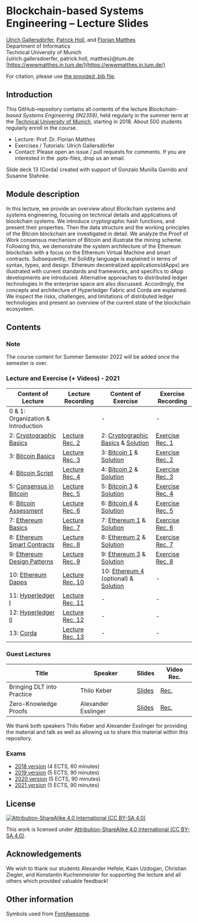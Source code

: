 # Blockchain-based Systems Engineering – Lecture Slides

[Ulrich Gallersdörfer](https://ulig.io/research), [Patrick Holl](https://wwwmatthes.in.tum.de/pages/ocm83pu8nbkc/Patrick-Holl), and [Florian Matthes](https://wwwmatthes.in.tum.de/pages/88bkmvw6y7gx/Prof.-Dr.-Florian-Matthes) <br>
Department of Informatics <br>
Technical University of Munich <br>
{ulrich.gallersdoerfer, patrick.holl, matthes}@tum.de <br>
[https://wwwmatthes.in.tum.de/](https://wwwmatthes.in.tum.de/)

For citation, please use [the provided .bib file](references.bib).

## Introduction

This GitHub-repository contains all contents of the lecture _Blockchain-based Systems Engineering (IN2359)_, held regularly in the summer term at the [Technical University of Munich](https://www.tum.de), starting in 2018. About 500 students regularly enroll in the course.

- Lecture: Prof. Dr. Florian Matthes
- Exercises / Tutorials: Ulrich Gallersdörfer
- Contact: Please open an issue / pull requests for comments. If you are interested in the .pptx-files, drop us an email.

Slide deck 13 (Corda) created with support of Gonzalo Munilla Garrido and Susanne Stahnke.

## Module description

In this lecture, we provide an overview about Blockchain systems and systems engineering, focusing on technical details and applications of blockchain systems. We introduce cryptographic hash functions, and present their properties. Then the data structure and the working principles of the Bitcoin blockchain are investigated in detail. We analyze the Proof of Work consensus mechanism of Bitcoin and illustrate the mining scheme. Following this, we demonstrate the system architecture of the Ethereum blockchain with a focus on the Ethereum Virtual Machine and smart contracts. Subsequently, the Solidity language is explained in terms of syntax, types, and design. Ethereum decentralized applications(dApps) are illustrated with current standards and frameworks, and specifics to dApp developments are introduced. Alternative approaches to distributed ledger technologies in the enterprise space are also discussed. Accordingly, the concepts and architecture of Hyperledger Fabric and Corda are explained. We inspect the risks, challenges, and limitations of distributed ledger technologies and present an overview of the current state of the blockchain ecosystem.

## Contents

### Note

The course content for Summer Semester 2022 will be added once the semester is over.

### Lecture and Exercise (+ Videos) - 2021

| Content of Lecture                                                    | Lecture Recording                                                     | Content of Exercise                                                                | Exercise Recording                              |
| --------------------------------------------------------------------- | --------------------------------------------------------------------- | ---------------------------------------------------------------------------------- | ----------------------------------------------- |
| 0 & 1: Organization & Introduction                                    |                                                                       | -                                                                                  | -                                               |
| 2: [Cryptographic Basics](slides/02_Cryptographic_Basics.pdf)         | [Lecture Rec. 2](https://www.youtube.com/watch?v=3xt4HCXhj2M)         | 2: [Cryptographic Basics](exercises/ex1.pdf) & [Solution](exercises/ex1_sol.pdf)   | [Exercise Rec. 1](https://youtu.be/J05SCM90rWk) |
| 3: [Bitcoin Basics](slides/03_Bitcoin_Basics.pdf)                     | [Lecture Rec. 3](https://www.youtube.com/watch?v=G8pxSaa4GTo)         | 3: [Bitcoin 1](exercises/ex2.pdf) & [Solution](exercises/ex2_sol.pdf)              | [Exercise Rec. 2](https://youtu.be/S92FMcJ507o) |
| 4: [Bitcoin Script](slides/04_Bitcoin_Script.pdf)                     | [Lecture Rec. 4](https://youtu.be/ywg9dQH21Yo)                        | 4: [Bitcoin 2](exercises/ex3.pdf) & [Solution](exercises/ex3_sol.pdf)              | [Exercise Rec. 3](https://youtu.be/RsDqwdsbKiE) |
| 5: [Consensus in Bitcoin](slides/05_Consensus_in_Bitcoin.pdf)         | [Lecture Rec. 5](https://www.youtube.com/watch?v=0f-tw7RcCrI)         | 5: [Bitcoin 3](exercises/ex4.pdf) & [Solution](exercises/ex4_sol.pdf)              | [Exercise Rec. 4](https://youtu.be/6BfPFGomtJA) |
| 6: [Bitcoin Assessment](slides/06_Bitcoin_Assessment.pdf)             | [Lecture Rec. 6](https://www.youtube.com/watch?v=2ot5ms2--8g)         | 6: [Bitcoin 4](exercises/ex5.pdf) & [Solution](exercises/ex5_sol.pdf)              | [Exercise Rec. 5](https://youtu.be/ksxxssLXh-k) |
| 7: [Ethereum Basics](slides/07_Ethereum_Basics.pdf)                   | [Lecture Rec. 7](https://www.youtube.com/watch?v=piglsv8Guq8)         | 7: [Ethereum 1](exercises/ex6.pdf) & [Solution](exercises/ex6_sol.pdf)             | [Exercise Rec. 6](https://youtu.be/KT_zD92A1Rs) |
| 8: [Ethereum Smart Contracts](slides/08_Ethereum_Smart_Contracts.pdf) | [Lecture Rec. 8](https://www.youtube.com/watch?v=-ToWLHGdl84)         | 8: [Ethereum 2](exercises/ex7.pdf) & [Solution](exercises/ex7_sol.pdf)             | [Exercise Rec. 7](https://youtu.be/SmR668Wh2XA) |
| 9: [Ethereum Design Patterns](slides/09_Ethereum_Design_Patterns.pdf) | [Lecture Rec. 9](https://www.youtube.com/watch?v=AVJfRUgnZLM)         | 9: [Ethereum 3](exercises/ex8.pdf) & [Solution](exercises/ex8_sol.pdf)             | [Exercise Rec. 8](https://youtu.be/ddrftGKK8fI) |
| 10: [Ethereum Dapps](slides/10_Ethereum_dApps.pdf)                    | [Lecture Rec. 10](https://www.youtube.com/watch?v=mPlBTMBdRQI)        | 10: [Ethereum 4](exercises/ex9.pdf) (optional) & [Solution](exercises/ex9_sol.pdf) | -                                               |
| 11: [Hyperledger I](slides/11_Hyperledger_I.pdf)                      | [Lecture Rec. 11](https://www.youtube.com/watch?v=oOKwTVPijd4&t=589s) | -                                                                                  | -                                               |
| 12: [Hyperledger II](slides/12_Hyperledger_II.pdf)                    | [Lecture Rec. 12](https://www.youtube.com/watch?v=RQMWjZuXV-k)        | -                                                                                  | -                                               |
| 13: [Corda](slides/13_Corda.pdf)                                      | [Lecture Rec. 13](https://www.youtube.com/watch?v=Yw3HIAdtO_4)        | -                                                                                  | -                                               |

### Guest Lectures

| Title                      | Speaker             | Slides                             | Video Rec.                                          |
| -------------------------- | ------------------- | ---------------------------------- | --------------------------------------------------- |
| Bringing DLT into Practice | Thilo Keber         | [Slides](slides/GuestLecture1.pdf) | [Rec.](https://www.youtube.com/watch?v=IAGEBu9C6i0) |
| Zero-Knowledge Proofs      | Alexander Esslinger | [Slides](slides/GuestLecture2.pdf) | [Rec.](https://www.youtube.com/watch?v=id2dzUCSvrI) |

We thank both speakers Thilo Keber and Alexander Esslinger for providing the material and talk as well as allowing us to share this material within this repository.

### Exams

- [2018 version](exams/exam18.pdf) (4 ECTS, 60 minutes)
- [2019 version](exams/exam19.pdf) (5 ECTS, 90 minutes)
- [2020 version](exams/exam20.pdf) (5 ECTS, 90 minutes)
- [2021 version](exams/exam21.pdf) (5 ECTS, 90 minutes)

## License

[![Attribution-ShareAlike 4.0 International (CC BY-SA 4.0)](https://licensebuttons.net/l/by-sa/4.0/88x31.png)](https://creativecommons.org/licenses/by-sa/4.0/)

This work is licensed under [Attribution-ShareAlike 4.0 International (CC BY-SA 4.0)](https://creativecommons.org/licenses/by-sa/4.0/).

## Acknowledgements

We wish to thank our students Alexander Hefele, Kaan Uzdogan, Christian Ziegler, and Konstantin Kuchenmeister for supporting the lecture and all others which provided valuable feedback!

## Other information

Symbols used from [FontAwesome](https://fontawesome.com/).
